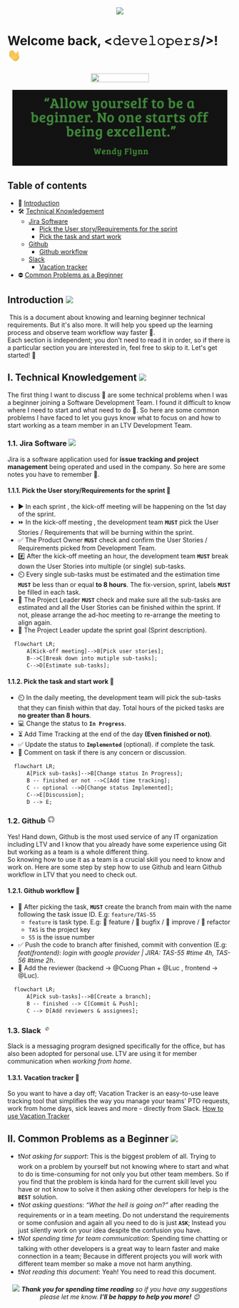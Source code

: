 <!--💬GREETINGSTITLE / 🌐WEBSITE: https://github.com/denvercoder1/readme-typing-svg -->
<div align="center" style="margin-right: 0px;">
 <img src="https://readme-typing-svg.herokuapp.com?font=Orbitron&size=40&color=%2379A500&height=67&duration=3000&center=true&lines=%F0%9F%85%B6%F0%9F%86%81%F0%9F%85%B4%F0%9F%85%B4%F0%9F%86%83%F0%9F%85%B8%F0%9F%85%BD%F0%9F%85%B6%F0%9F%86%82" height="60">
</div>
<h1> Welcome back, <𝚍𝚎𝚟𝚎𝚕𝚘𝚙𝚎𝚛𝚜/>! <img src="https://github.com/ABSphreak/ABSphreak/blob/master/gifs/Hi.gif" width="30"></h1>

<!--💬QUOTESTITLE / 🌐WEBSITE: https://textanim.com/ -->
<p align="center">
<img src="https://i.imgur.com/OFloXS3.gif" height="20" width="130">
<!--💬🃏QUOTESCARD / 🌐WEBSITE: https://github.com/PiyushSuthar/github-readme-quotes#Demo & https://github.com/shravan20/github-readme-quotes -->
<p align="center">
<img src="../../assets/images/beginner-quote.png" height="170">
<p align="center">

## Table of contents
- 🍷 [Introduction](#introduction)
- 🛠️ [Technical Knowledgement](#heading1)
  * [Jira Software](#heading1.1)
    + [Pick the User story/Requirements for the sprint](#heading1.1.1)
    + [Pick the task and start work](#heading1.1.2)
  * [Github](#heading1.2)
    + [Github workflow](#heading1.2.1)
  * [Slack](#heading1.3)
    + [Vacation tracker](#heading1.3.1)
- ⛔ [Common Problems as a Beginner](#heading2)

## Introduction <img src="https://media.giphy.com/media/VgCDAzcKvsR6OM0uWg/giphy.gif" width="40"> <a name="introduction"></a>
<p style="text-indent: 0.25rem;"> This is a document about knowing and learning beginner technical requirements. But it's also more. It will help you speed up the learning process and observe team workflow way faster 🚀. 
 </br> Each section is independent; you don't need to read it in order, so if there is a particular section you are interested in, feel free to skip to it. Let's get started! 🌱</p>

## I. Technical Knowledgement <img src="https://media.giphy.com/media/WUlplcMpOCEmTGBtBW/giphy.gif" width="30"> <a name="heading1"></a>
The first thing I want to discuss 💬 are some technical problems when I was a beginner joining a Software Development Team. I found it difficult to know where I need to start and what need to do 📝. So here are some common problems I have faced to let you guys know what to focus on and how to start working as a team member in an LTV Development Team.

### 1.1. Jira Software <img src="https://fd-assets.prod.atl-paas.net/image/logos/contrib/jira-software/icons/white.svg" width="18"><a name="heading1.1"></a>
Jira is a software application used for <b>issue tracking and project management</b> being operated and used in the company. So here are some notes you have to remember 📝.

#### 1.1.1. Pick the User story/Requirements for the sprint 💎 <a name="heading1.1.1"></a>
- ▶️ In each sprint , the kick-off meeting will be happening on the 1st day of the sprint.
- ⏩ In the kick-off meeting , the development team **`MUST`** pick the User Stories / Requirements that will be burning within the sprint.
- ✅ The Product Owner **`MUST`** check and confirm the User Stories / Requirements picked from Development Team.
- #️⃣ After the kick-off meeting an hour, the development team **`MUST`** break down the User Stories into multiple (or single) sub-tasks.
- ⏲️ Every single sub-tasks must be estimated and the estimation time **`MUST`** be less than or equal **to 8 hours**. The fix-version, sprint, labels **`MUST`** be filled in each task.
- 🤝 The Project Leader **`MUST`** check and make sure all the sub-tasks are estimated and all the User Stories can be finished within the sprint. If not, please arrange the ad-hoc meeting to re-arrange the meeting to align again.
- 🎯 The Project Leader update the sprint goal (Sprint description).

```mermaid
  flowchart LR;
      A[Kick-off meeting]-->B[Pick user stories];
      B-->C[Break down into mutiple sub-tasks];
      C-->D[Estimate sub-tasks];
```

#### 1.1.2. Pick the task and start work 💎 <a name="heading1.1.2"></a>
- ⏲️ In the daily meeting, the development team will pick the sub-tasks that they can finish within that day. Total hours of the picked tasks are **no greater than 8 hours**.
- 💻 Change the status to **`In Progress`**.
- ⏳ Add Time Tracking at the end of the day **(Even finished or not)**.
- ✅ Update the status to **`Implemented`** (optional). if complete the task.
- 💬 Comment on task if there is any concern or discussion.

```mermaid
  flowchart LR;
      A[Pick sub-tasks]-->B[Change status In Progress];
      B -- finished or not -->C[Add time tracking];
      C -- optional -->D[Change status Implemented];
      C-->E[Discussion];
      D --> E;
```

### 1.2. Github <img src="../../assets/images/github.svg" width="18"><a name="heading1.2"></a>
Yes! Hand down, Github is the most used service of any IT organization including LTV and I know that you already have some experience using Git but working as a team is a whole different thing. 
</br> So knowing how to use it as a team is a crucial skill you need to know and work on. Here are some step by step how to use Github and learn Github workflow in LTV that you need to check out. 

#### 1.2.1. Github workflow 💎 <a name="heading1.2.1"></a>
- 🔀 After picking the task, **`MUST`** create the branch from main with the name following the task issue ID. E.g: `feature/TAS-55`
  * `feature` is task type. E.g: 🔧 feature / 🐛 bugfix / 🧪 improve / 💅 refactor
  * `TAS` is the project key
  * `55` is the issue number
- ✅ Push the code to branch after finished, commit with convention (E.g: _feat(frontend): login with google provider | JIRA: TAS-55 #time 4h, TAS-56 #time 2h_.
- 👤 Add the reviewer (backend → @Cuong Phan + @Luc , frontend → @Luc).

```mermaid
  flowchart LR;
      A[Pick sub-tasks]-->B[Create a branch];
      B -- finished --> C[Commit & Push];
      C --> D[Add reviewers & assignees];
```

### 1.3. Slack <img src="../../assets/images/slack.svg" width="20"><a name="heading1.3"></a>
Slack is a messaging program designed specifically for the office, but has also been adopted for personal use. LTV are using it for member communication when _working from home_.

#### 1.3.1. Vacation tracker 💎 <a name="heading1.3.1"></a>
So you want to have a day off; Vacation Tracker is an easy-to-use leave tracking tool that simplifies the way you manage your teams' PTO requests, work from home days, sick leaves and more - directly from Slack.
<a href="https://www.youtube.com/watch?v=5-Zsjgx6ctc">How to use Vacation Tracker</a>

## II. Common Problems as a Beginner <img src="https://emojis.slackmojis.com/emojis/images/1621024394/39092/cat-roll.gif?1621024394" width="24" /><a name="heading2"></a>
- ❗*Not asking for support*: This is the biggest problem of all. Trying to work on a problem by yourself but not knowing where to start and what to do is time-consuming for not only you but other team members. So if you find that the problem is kinda hard for the current skill level you have or not know to solve it then asking other developers for help is the **`BEST`** solution.
- ❗*Not asking questions*: *“What the hell is going on?”* after reading the requirements or in a team meeting. Do not understand the requirements or some confusion and again all you need to do is just **`ASK`**; Instead you just silently work on your idea despite the confusion you have.
- ❗*Not spending time for team communication*: Spending time chatting or talking with other developers is a great way to learn faster and make connection in a team; Because in different projects you will work with different team member so make a move not harm anything.
- ❗*Not reading this document*: Yeah! You need to read this document.
<div align="center">
<img src="https://media.giphy.com/media/LnQjpWaON8nhr21vNW/giphy.gif" width="50"> <em><b>Thank you for spending time reading</b> so if you have any suggestions please let me know. <b>I'll be happy to help you more!</b> 😊</em>
 </div>

